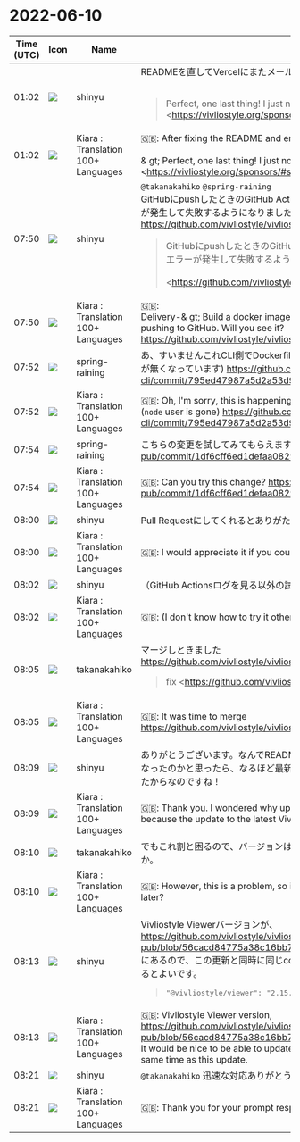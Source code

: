 # 2022-06-10

|Time (UTC)|Icon|Name|Message|
|---|---|---|---|
|01:02|![](https://avatars.slack-edge.com/2018-04-27/354445776386_e258f5ed5ba887b08668_72.jpg)|shinyu|READMEを直してVercelにまたメールしたところ、Vercelから今度は次の返信：<br><br><blockquote>Perfect, one last thing! I just noticed you have a CTA to <https://vivliostyle.org/sponsors/#support-with-robot-payments-service|Robot Payment’s Service>.<br><br>In order to obtain sponsorship for a project, you will need to remove this CTA because we cannot sponsor for-profit projects.</blockquote>「Robot Payment’s service」でのスポンサー募集がfor-profitとみなされるので、これを削除しなければならないとのことです。このスポンサー募集はまったく成功していなかった（毎月の手数料を4400円も払っていて、月100円のスポンサー1人だけしか獲得できていなかった）ので、これは失敗を認めて終了するべきだと考えてました。<br><br>Webサイトから「Robot Payment’s service」を削除して、スポンサー1人に対してはお礼と終了のお知らせの連絡をしたうえで、このサービス契約を解除しようと思います。<br><blockquote>Vivliostyle — open source, web browser based CSS typesetting engine project</blockquote>|
|01:02|![](https://avatars.slack-edge.com/2021-08-02/2324149410423_2aa7423c4133ecb9f168_72.png)|Kiara : Translation 100+ Languages|🇬🇧: After fixing the README and emailing Vercel again, Vercel now responds:<br><br>&amp; gt; Perfect, one last thing! I just noticed you have a CTA to <https://vivliostyle.org/sponsors/#support-with-robot-payments-service | Robot Payment ’s Service>.<br>&amp; gt;<br>&amp; gt; In order to obtain sponsorship for a project, you will need to remove this CTA because we cannot sponsor for-profit projects.<br>The recruitment of sponsors for "Robot Payment's service" is considered for-profit and must be removed. This recruitment of sponsors was completely unsuccessful (I was paying a monthly fee of 4400 yen and only one sponsor of 100 yen a month was able to get it), so this should be terminated with a failure. I was thinking.<br><br>I will remove "Robot Payment's service" from the website, thank one sponsor and notify them of the termination, and then cancel this service contract.|
|07:50|![](https://avatars.slack-edge.com/2018-04-27/354445776386_e258f5ed5ba887b08668_72.jpg)|shinyu|`@takanakahiko` `@spring-raining`<br>GitHubにpushしたときのGitHub Actionsでのdelivery -&gt; Build a docker image がエラーが発生して失敗するようになりました。見てくれないでしょうか？<br><https://github.com/vivliostyle/vivliostyle-pub/issues/190><br><blockquote>GitHubにpushしたときのGitHub Actionsでのdelivery -&gt; Build a docker image がエラーが発生して失敗するようになりました。<br><br><https://github.com/vivliostyle/vivliostyle-pub/actions/runs/2467203256|https://github.com/vivliostyle/vivliostyle-pub/actions/runs/2467203256><br><br>次のエラーが発生してます：<br><br><pre>chown: invalid user: 'node'<br>The command '/bin/sh -c chown -R node tmp' returned a non-zero code: 1<br>Error: Process completed with exit code 1.<br></pre><br><br>以前は大丈夫だったのがエラーになるようになったのは、GitHub Actions実行環境側のバージョンが変わったためかなと思います。<br><br>Dockerfile  <br><https://github.com/vivliostyle/vivliostyle-pub/blob/master/cloud-run/Dockerfile|https://github.com/vivliostyle/vivliostyle-pub/blob/master/cloud-run/Dockerfile>  <br>の次のところ、<br><br><https://github.com/vivliostyle/vivliostyle-pub/blob/bfdeb318c3bb02ace2c98527a9a615e96d35b9dc/cloud-run/Dockerfile#L15-L16|vivliostyle-pub/cloud-run/Dockerfile><br><br>Lines 15 to 16 in &lt;/vivliostyle/vivliostyle-pub/commit/bfdeb318c3bb02ace2c98527a9a615e96d35b9dc|bfdeb31&gt;<br><br>ここで "chown: invalid user: 'node'" のエラーになってます。`USER node` はそのあとにあります:<br><br><https://github.com/vivliostyle/vivliostyle-pub/blob/bfdeb318c3bb02ace2c98527a9a615e96d35b9dc/cloud-run/Dockerfile#L25|vivliostyle-pub/cloud-run/Dockerfile><br><br>Line 25 in &lt;/vivliostyle/vivliostyle-pub/commit/bfdeb318c3bb02ace2c98527a9a615e96d35b9dc|bfdeb31&gt;</blockquote>|
|07:50|![](https://avatars.slack-edge.com/2021-08-02/2324149410423_2aa7423c4133ecb9f168_72.png)|Kiara : Translation 100+ Languages|🇬🇧:  <br>Delivery-&amp; gt; Build a docker image in GitHub Actions now fails with an error when pushing to GitHub. Will you see it?<br><https://github.com/vivliostyle/vivliostyle-pub/issues/190>|
|07:52|![](https://secure.gravatar.com/avatar/1ac180f0868137292905c311b5fff781.jpg?s=72&d=https%3A%2F%2Fa.slack-edge.com%2Fdf10d%2Fimg%2Favatars%2Fava_0021-72.png)|spring-raining|あ、すいませんこれCLI側でDockerfileを更新してしまったために起きています (`node` userが無くなっています) <https://github.com/vivliostyle/vivliostyle-cli/commit/795ed47987a5d2a53d9e1558fd11fd60cad04c8d>|
|07:52|![](https://avatars.slack-edge.com/2021-08-02/2324149410423_2aa7423c4133ecb9f168_72.png)|Kiara : Translation 100+ Languages|🇬🇧: Oh, I'm sorry, this is happening because I updated the Dockerfile on the CLI side (`node` user is gone) <https://github.com/vivliostyle/vivliostyle-cli/commit/795ed47987a5d2a53d9e1558fd11fd60cad04c8d>|
|07:54|![](https://secure.gravatar.com/avatar/1ac180f0868137292905c311b5fff781.jpg?s=72&d=https%3A%2F%2Fa.slack-edge.com%2Fdf10d%2Fimg%2Favatars%2Fava_0021-72.png)|spring-raining|こちらの変更を試してみてもらえますか？ <https://github.com/vivliostyle/vivliostyle-pub/commit/1df6cff6ed1defaa0829ba4faee43ecc64ee416b>|
|07:54|![](https://avatars.slack-edge.com/2021-08-02/2324149410423_2aa7423c4133ecb9f168_72.png)|Kiara : Translation 100+ Languages|🇬🇧: Can you try this change? <https://github.com/vivliostyle/vivliostyle-pub/commit/1df6cff6ed1defaa0829ba4faee43ecc64ee416b>|
|08:00|![](https://avatars.slack-edge.com/2018-04-27/354445776386_e258f5ed5ba887b08668_72.jpg)|shinyu|Pull Requestにしてくれるとありがたいです。|
|08:00|![](https://avatars.slack-edge.com/2021-08-02/2324149410423_2aa7423c4133ecb9f168_72.png)|Kiara : Translation 100+ Languages|🇬🇧: I would appreciate it if you could make a Pull Request.|
|08:02|![](https://avatars.slack-edge.com/2018-04-27/354445776386_e258f5ed5ba887b08668_72.jpg)|shinyu|（GitHub Actionsログを見る以外の試し方がわからない）|
|08:02|![](https://avatars.slack-edge.com/2021-08-02/2324149410423_2aa7423c4133ecb9f168_72.png)|Kiara : Translation 100+ Languages|🇬🇧: (I don't know how to try it other than looking at the GitHub Actions log)|
|08:05|![](https://secure.gravatar.com/avatar/0479057e04d0dbef40692b5f171f60e4.jpg?s=72&d=https%3A%2F%2Fa.slack-edge.com%2Fdf10d%2Fimg%2Favatars%2Fava_0015-72.png)|takanakahiko|マージしときました<br><https://github.com/vivliostyle/vivliostyle-pub/pull/191><br><blockquote>fix <https://github.com/vivliostyle/vivliostyle-pub/issues/190|#190>  <br>代理で PR 立てます</blockquote>|
|08:05|![](https://avatars.slack-edge.com/2021-08-02/2324149410423_2aa7423c4133ecb9f168_72.png)|Kiara : Translation 100+ Languages|🇬🇧: It was time to merge<br><https://github.com/vivliostyle/vivliostyle-pub/pull/191>|
|08:09|![](https://avatars.slack-edge.com/2018-04-27/354445776386_e258f5ed5ba887b08668_72.jpg)|shinyu|ありがとうございます。なんでREADME.mdだけの更新で今まで動いていたものが動かなくなったのかと思ったら、なるほど最新Vivliostyle CLIへの更新がちゃんとされるようになったからなのですね！|
|08:09|![](https://avatars.slack-edge.com/2021-08-02/2324149410423_2aa7423c4133ecb9f168_72.png)|Kiara : Translation 100+ Languages|🇬🇧: Thank you. I wondered why updating only README.md stopped working, but it's because the update to the latest Vivliostyle CLI is now properly done!|
|08:10|![](https://secure.gravatar.com/avatar/0479057e04d0dbef40692b5f171f60e4.jpg?s=72&d=https%3A%2F%2Fa.slack-edge.com%2Fdf10d%2Fimg%2Favatars%2Fava_0015-72.png)|takanakahiko|でもこれ割と困るので、バージョンは固定にした方が良さそうですね。後でやっときますか。|
|08:10|![](https://avatars.slack-edge.com/2021-08-02/2324149410423_2aa7423c4133ecb9f168_72.png)|Kiara : Translation 100+ Languages|🇬🇧: However, this is a problem, so it seems better to fix the version. Will you do it later?|
|08:13|![](https://avatars.slack-edge.com/2018-04-27/354445776386_e258f5ed5ba887b08668_72.jpg)|shinyu|Vivliostyle Viewerバージョンが、<br><https://github.com/vivliostyle/vivliostyle-pub/blob/56cacd84775a38c16bb71f074177c4da9245f44b/web/package.json#L26><br>にあるので、この更新と同時に同じcoreを使うCLIのバージョンに更新していくようにできるとよいです。<br><blockquote><pre>    "@vivliostyle/viewer": "2.15.4",</pre></blockquote>|
|08:13|![](https://avatars.slack-edge.com/2021-08-02/2324149410423_2aa7423c4133ecb9f168_72.png)|Kiara : Translation 100+ Languages|🇬🇧: Vivliostyle Viewer version,<br><https://github.com/vivliostyle/vivliostyle-pub/blob/56cacd84775a38c16bb71f074177c4da9245f44b/web/package.json#L26><br>It would be nice to be able to update to a CLI version that uses the same core at the same time as this update.|
|08:21|![](https://avatars.slack-edge.com/2018-04-27/354445776386_e258f5ed5ba887b08668_72.jpg)|shinyu|`@takanakahiko` 迅速な対応ありがとうございます。ほかのissue対応もどうぞよろしく！|
|08:21|![](https://avatars.slack-edge.com/2021-08-02/2324149410423_2aa7423c4133ecb9f168_72.png)|Kiara : Translation 100+ Languages|🇬🇧:  Thank you for your prompt response. Please support other issues as well!|
